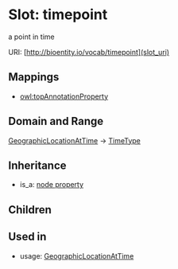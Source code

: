# Slot: timepoint


a point in time

URI: [http://bioentity.io/vocab/timepoint](slot_uri)
## Mappings

 * [owl:topAnnotationProperty](http://purl.obolibrary.org/obo/owl_topAnnotationProperty)
## Domain and Range

[GeographicLocationAtTime](GeographicLocationAtTime.md) -> [TimeType](TimeType.md)
## Inheritance

 *  is_a: [node property](node_property.md)
## Children

## Used in

 *  usage: [GeographicLocationAtTime](GeographicLocationAtTime.md)
